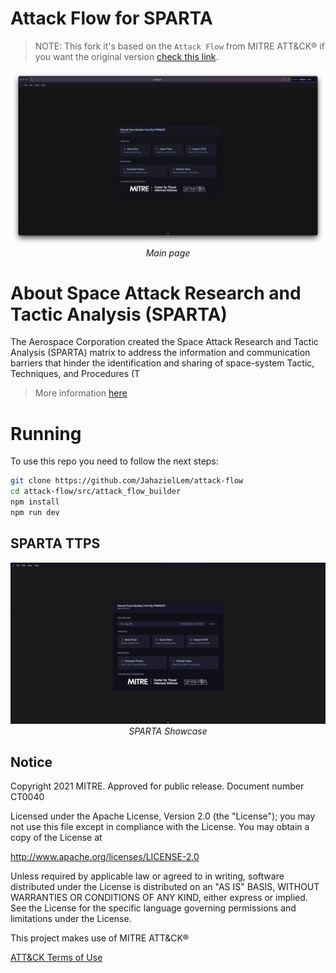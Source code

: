 # Attack Flow for SPARTA

> NOTE: This fork it's based on the `Attack Flow` from MITRE ATT&CK® if you want the original version [check this link](https://github.com/center-for-threat-informed-defense/attack-flow).

<p align="center">
  <img src="https://github.com/JahazielLem/attack-flow/blob/main/static/main_screen.png">
 <i><br>Main page</i>
</p>


# About Space Attack Research and Tactic Analysis (SPARTA) 
The Aerospace Corporation created the Space Attack Research and Tactic Analysis (SPARTA) matrix to address the information and communication barriers that hinder the identification and sharing of space-system Tactic, Techniques, and Procedures (T

> More information [here](https://sparta.aerospace.org/)

# Running
To use this repo you need to follow the next steps:
```bash
git clone https://github.com/JahazielLem/attack-flow
cd attack-flow/src/attack_flow_builder
npm install
npm run dev
```

## SPARTA TTPS
<p align="center">
  <img src="https://github.com/JahazielLem/attack-flow/blob/main/static/Shocase.gif">
 <i><br>SPARTA Showcase</i>
</p>

## Notice

Copyright 2021 MITRE. Approved for public release. Document number CT0040

Licensed under the Apache License, Version 2.0 (the "License"); you may not use this file except in compliance
with the License. You may obtain a copy of the License at

http://www.apache.org/licenses/LICENSE-2.0

Unless required by applicable law or agreed to in writing, software distributed under the License is
distributed on an "AS IS" BASIS, WITHOUT WARRANTIES OR CONDITIONS OF ANY KIND, either express or implied. See
the License for the specific language governing permissions and limitations under the License.

This project makes use of MITRE ATT&CK®

[ATT&CK Terms of Use](https://attack.mitre.org/resources/terms-of-use/)
